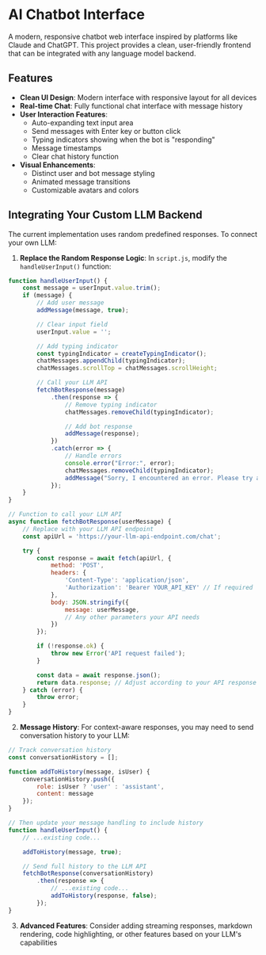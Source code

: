 # AI Chatbot Interface

A modern, responsive chatbot web interface inspired by platforms like Claude and ChatGPT. This project provides a clean, user-friendly frontend that can be integrated with any language model backend.

## Features

- **Clean UI Design**: Modern interface with responsive layout for all devices
- **Real-time Chat**: Fully functional chat interface with message history
- **User Interaction Features**:
  - Auto-expanding text input area
  - Send messages with Enter key or button click
  - Typing indicators showing when the bot is "responding"
  - Message timestamps
  - Clear chat history function
- **Visual Enhancements**:
  - Distinct user and bot message styling
  - Animated message transitions
  - Customizable avatars and colors

## Integrating Your Custom LLM Backend

The current implementation uses random predefined responses. To connect your own LLM:

1. **Replace the Random Response Logic**: In `script.js`, modify the `handleUserInput()` function:

```javascript
function handleUserInput() {
    const message = userInput.value.trim();
    if (message) {
        // Add user message
        addMessage(message, true);

        // Clear input field
        userInput.value = '';

        // Add typing indicator
        const typingIndicator = createTypingIndicator();
        chatMessages.appendChild(typingIndicator);
        chatMessages.scrollTop = chatMessages.scrollHeight;

        // Call your LLM API
        fetchBotResponse(message)
            .then(response => {
                // Remove typing indicator
                chatMessages.removeChild(typingIndicator);

                // Add bot response
                addMessage(response);
            })
            .catch(error => {
                // Handle errors
                console.error("Error:", error);
                chatMessages.removeChild(typingIndicator);
                addMessage("Sorry, I encountered an error. Please try again.");
            });
    }
}

// Function to call your LLM API
async function fetchBotResponse(userMessage) {
    // Replace with your LLM API endpoint
    const apiUrl = 'https://your-llm-api-endpoint.com/chat';

    try {
        const response = await fetch(apiUrl, {
            method: 'POST',
            headers: {
                'Content-Type': 'application/json',
                'Authorization': 'Bearer YOUR_API_KEY' // If required
            },
            body: JSON.stringify({
                message: userMessage,
                // Any other parameters your API needs
            })
        });

        if (!response.ok) {
            throw new Error('API request failed');
        }

        const data = await response.json();
        return data.response; // Adjust according to your API response format
    } catch (error) {
        throw error;
    }
}
```

2. **Message History**: For context-aware responses, you may need to send conversation history to your LLM:

```javascript
// Track conversation history
const conversationHistory = [];

function addToHistory(message, isUser) {
    conversationHistory.push({
        role: isUser ? 'user' : 'assistant',
        content: message
    });
}

// Then update your message handling to include history
function handleUserInput() {
    // ...existing code...

    addToHistory(message, true);

    // Send full history to the LLM API
    fetchBotResponse(conversationHistory)
        .then(response => {
            // ...existing code...
            addToHistory(response, false);
        });
}
```

3. **Advanced Features**: Consider adding streaming responses, markdown rendering, code highlighting, or other features based on your LLM's capabilities
